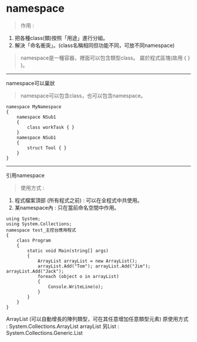 # namespace

>作用 : 
1. 把各種class(類)按照「用途」進行分組。
2. 解決「命名衝突」。(class名稱相同但功能不同，可放不同namespace)
>namespace是一種容器，裡面可以包含類型class。
>屬於程式區塊(故用 { } )。
---
namespace可以巢狀
>namespace可以包含class，也可以包含namespace。
```
namespace MyNamespace 
{ 
    namespace NSub1 
    { 
        class workTask { } 
    } 
    namespace NSub1 
    { 
        struct Tool { } 
    } 
}
```

---
引用namespace
>使用方式 : 
1. 程式檔案頂部 (所有程式之前) : 可以在全程式中共使用。
2. 某namespace內 : 只在當前命名空間中作用。
```
using System; 
using System.Collections; 
namespace test_主控台應用程式 
{ 
    class Program 
    { 
        static void Main(string[] args) 
        { 
            ArrayList arrayList = new ArrayList(); 
            arrayList.Add("Tom"); arrayList.Add("Jim"); arrayList.Add("Jack"); 
            foreach (object o in arrayList)  
            { 
                Console.WriteLine(o); 
            } 
        } 
    } 
}
```
ArrayList (可以自動增長的陣列類型，可在其任意增加任意類型元素)
原使用方式 : System.Collections.ArrayList arrayList
另List : System.Collections.Generic.List<T>